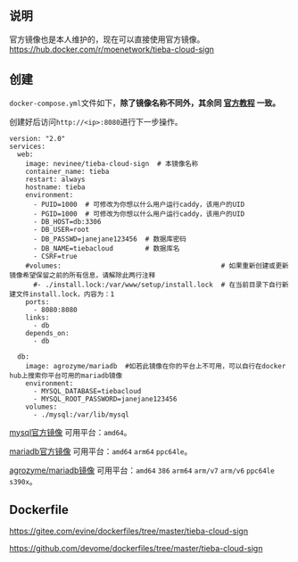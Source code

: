 ## 说明

官方镜像也是本人维护的，现在可以直接使用官方镜像。https://hub.docker.com/r/moenetwork/tieba-cloud-sign

## 创建

`docker-compose.yml`文件如下，**除了镜像名称不同外，其余同 [官方教程](https://github.com/MoeNetwork/Tieba-Cloud-Sign) 一致。**

创建好后访问`http://<ip>:8080`进行下一步操作。

```
version: "2.0"
services:
  web:
    image: nevinee/tieba-cloud-sign  # 本镜像名称
    container_name: tieba
    restart: always
    hostname: tieba
    environment:
      - PUID=1000  # 可修改为你想以什么用户运行caddy，该用户的UID
      - PGID=1000  # 可修改为你想以什么用户运行caddy，该用户的UID
      - DB_HOST=db:3306
      - DB_USER=root
      - DB_PASSWD=janejane123456  # 数据库密码
      - DB_NAME=tiebacloud        # 数据库名
      - CSRF=true
    #volumes:                                        # 如果重新创建或更新镜像希望保留之前的所有信息，请解除此两行注释
      #- ./install.lock:/var/www/setup/install.lock  # 在当前目录下自行新建文件install.lock，内容为：1
    ports:
      - 8080:8080
    links:
      - db
    depends_on:
      - db

  db:
    image: agrozyme/mariadb  #如若此镜像在你的平台上不可用，可以自行在docker hub上搜索你平台可用的mariadb镜像
    environment:
      - MYSQL_DATABASE=tiebacloud
      - MYSQL_ROOT_PASSWORD=janejane123456
    volumes:
      - ./mysql:/var/lib/mysql
```
[mysql官方镜像](https://hub.docker.com/_/mysql) 可用平台：`amd64`。

[mariadb官方镜像](https://hub.docker.com/_/mariadb) 可用平台：`amd64` `arm64` `ppc64le`。

[agrozyme/mariadb镜像](https://hub.docker.com/r/agrozyme/mariadb) 可用平台：`amd64` `386` `arm64` `arm/v7` `arm/v6` `ppc64le` `s390x`。

## Dockerfile

https://gitee.com/evine/dockerfiles/tree/master/tieba-cloud-sign

https://github.com/devome/dockerfiles/tree/master/tieba-cloud-sign